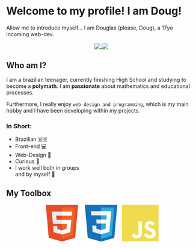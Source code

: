 # Welcome to my profile! I am Doug!

Allow me to introduce myself...
I am Douglas (please, Doug), a 17yo incoming web-dev.

<p align="center">
  <a href="https://github.com/douglasspeck">
    <img align="center" height="168em" src="https://github-readme-stats.vercel.app/api?username=douglasspeck&count_private=true&show_icons=true&theme=material-palenight&border_radius=10&custom_title=My%20GitHub%20Stats"/>
    <img align="center" height="168em" src="https://github-readme-stats.vercel.app/api/top-langs/?username=douglasspeck&layout=compact&count_private=true&show_icons=true&theme=material-palenight&border_radius=10"/>
  </a>
</p>

## Who am I?

I am a brazilian teenager, currently finishing High School and studying to become a **polymath**. I am **passionate** about mathematics and educational processes.

Furthermore, I really enjoy ```web design and programming```, which is my main hobby and I have been developing within my projects.

### In Short:

- Brazilian 🇧🇷
- Front-end 💻
- Web-Design 🎨
- Curious 🧠
- I work well both in groups  
  and by myself 👥

## My Toolbox
<p style="display: inline_block" align="center">
  <img alt="HTML Logo" height="100" width="100" margin="auto" src="https://raw.githubusercontent.com/devicons/devicon/master/icons/html5/html5-original.svg"/>
  <img alt="CSS Logo" height="100" width="100" margin="auto" src="https://raw.githubusercontent.com/devicons/devicon/master/icons/css3/css3-original.svg"/>
  <img alt="JavaScript Logo" height="100" width="100" margin="auto" src="https://raw.githubusercontent.com/devicons/devicon/master/icons/javascript/javascript-plain.svg"/>
</p>

